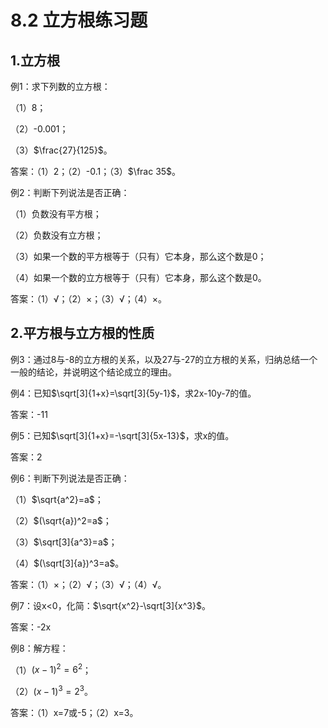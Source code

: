 # 8.2 立方根练习题

## 1.立方根

例1：求下列数的立方根：

（1）8；

（2）-0.001；

（3）$\frac{27}{125}$。

答案：（1）2；（2）-0.1；（3）$\frac 35$。



例2：判断下列说法是否正确：

（1）负数没有平方根；

（2）负数没有立方根；

（3）如果一个数的平方根等于（只有）它本身，那么这个数是0；

（4）如果一个数的立方根等于（只有）它本身，那么这个数是0。

答案：（1）√；（2）×；（3）√；（4）×。

## 2.平方根与立方根的性质

例3：通过8与-8的立方根的关系，以及27与-27的立方根的关系，归纳总结一个一般的结论，并说明这个结论成立的理由。



例4：已知$\sqrt[3]{1+x}=\sqrt[3]{5y-1}$，求2x-10y-7的值。

答案：-11



例5：已知$\sqrt[3]{1+x}=-\sqrt[3]{5x-13}$，求x的值。

答案：2



例6：判断下列说法是否正确：

（1）$\sqrt{a^2}=a$；

（2）$(\sqrt{a})^2=a$；

（3）$\sqrt[3]{a^3}=a$；

（4）$(\sqrt[3]{a})^3=a$。

答案：（1）×；（2）√；（3）√；（4）√。



例7：设x<0，化简：$\sqrt{x^2}-\sqrt[3]{x^3}$。

答案：-2x



例8：解方程：

（1）$(x-1)^2=6^2$；

（2）$(x-1)^3=2^3$。

答案：（1）x=7或-5；（2）x=3。